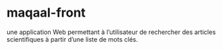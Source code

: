 # maqaal-front
une application Web permettant  à l’utilisateur de rechercher des  articles scientifiques à partir  d’une liste de mots clés.
